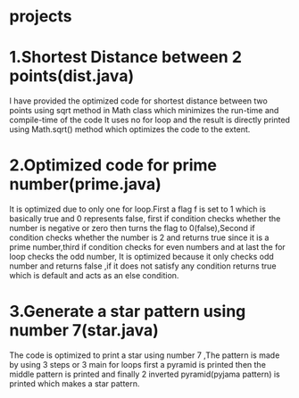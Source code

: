 # projects

# 1.Shortest Distance between 2 points(dist.java)

  I have provided the optimized code for shortest distance between two points using sqrt method in Math class which minimizes the run-time and compile-time of the code
  It uses no for loop and  the result is directly printed using Math.sqrt() method which optimizes the code to the extent.
  
 # 2.Optimized code for prime number(prime.java)
 
 It is optimized due to only one for loop.First a flag f is set to 1 which is basically true and 0 represents false, first if condition checks whether the number is negative or zero then turns the flag to 0(false),Second if condition checks whether the number is 2 and returns true since it is a prime number,third if condition checks for even numbers and at last the for loop checks the odd number, It is optimized because it only checks odd number and returns false ,if it does not satisfy any condition returns true which is default and acts as an else condition.

# 3.Generate a star pattern using number 7(star.java)

The code is optimized to print a star using number 7 ,The pattern is made by using 3 steps or 3 main for loops first a pyramid is printed then the middle pattern is printed and finally 2 inverted pyramid(pyjama pattern) is printed which makes a star pattern.
